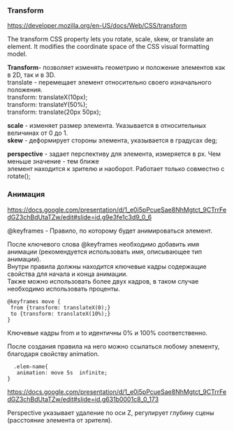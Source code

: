 ### Transform  

https://developer.mozilla.org/en-US/docs/Web/CSS/transform

The transform CSS property lets you rotate, scale, skew, or translate an element. It modifies the coordinate space of the CSS visual formatting model.

**Transform**- позволяет изменять геометрию и положение элементов как в 2D, так и в 3D.    
translate - перемещает элемент относительно своего изначального положения.  
transform: translateX(10px);  
transform: translateY(50%);  
transform: translate(20px 50px);
  
**scale** - изменяет размер элемента. Указывается в относительных величинах от 0 до 1.  
**skew** - деформирует стороны элемента, указывается в градусах deg;  
  
**perspective** - задает перспективу для элемента, измеряется в px. Чем меньше значение - тем ближе  
элемент находится к зрителю и наоборот. Работает только совместно с rotate();


### Анимация
  
https://docs.google.com/presentation/d/1_e0i5pPcueSae8NhMgtct_9CTrrFedGZ3chBdUtaTZw/edit#slide=id.g9e3fe1c3d9_0_6  
  
@keyframes - Правило, по которому будет анимироваться элемент.  
  
 После ключевого слова @keyframes необходимо добавить имя анимации (рекомендуется использовать имя, описывающее тип анимации).  
  Внутри правила должны находится ключевые кадры содержащие свойства для начала и конца анимации.  
Также можно использовать более двух кадров, в таком случае необходимо использовать проценты.
  ```
  @keyframes move {
   from {transform: translateX(0);}
   to {transform: translateX(10%);}
}
```
Ключевые кадры from и to идентичны 0% и 100% соответственно.  
  
 После создания правила на него можно ссылаться любому элементу, благодаря свойству animation.

```
  .elem-name{
   animation: move 5s  infinite;
}
```
  
https://docs.google.com/presentation/d/1_e0i5pPcueSae8NhMgtct_9CTrrFedGZ3chBdUtaTZw/edit#slide=id.g631b0001c8_0_173  
  
  
Perspective указывает удаление по оси Z, регулирует глубину сцены (расстояние элемента от зрителя).

